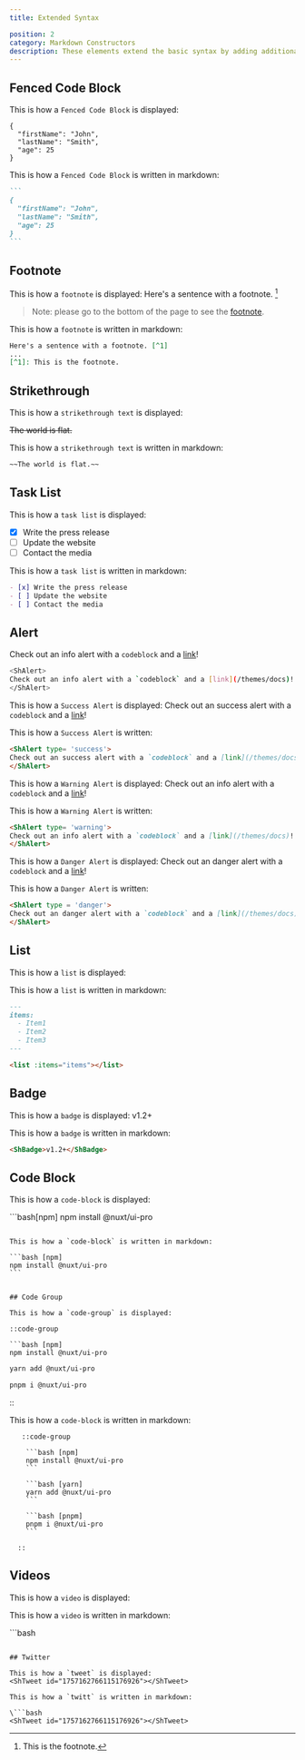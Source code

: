```yaml
---
title: Extended Syntax

position: 2
category: Markdown Constructors
description: These elements extend the basic syntax by adding additional features. Not all Markdown applications support these elements.
---
```


## Fenced Code Block

This is how a `Fenced Code Block` is displayed:

```
{
  "firstName": "John",
  "lastName": "Smith",
  "age": 25
}
```

This is how a `Fenced Code Block` is written in markdown:

````md
```
{
  "firstName": "John",
  "lastName": "Smith",
  "age": 25
}
```
````

## Footnote

This is how a `footnote` is displayed:
Here's a sentence with a footnote. [^1]

[^1]: This is the footnote.

> Note: please go to the bottom of the page to see the [footnote](/#twitter).

This is how a `footnote` is written in markdown:

```md
Here's a sentence with a footnote. [^1]
...
[^1]: This is the footnote.
```

## Strikethrough

This is how a `strikethrough text` is displayed:

~~The world is flat.~~

This is how a `strikethrough text` is written in markdown:

```md
~~The world is flat.~~
```

## Task List

This is how a `task list` is displayed:

- [x] Write the press release
- [ ] Update the website
- [ ] Contact the media

This is how a `task list` is written in markdown:

```md
- [x] Write the press release
- [ ] Update the website
- [ ] Contact the media
```

## Alert


<ShAlert>Check out an info alert with a `codeblock` and a [link](/themes/docs)!</ShAlert>

  ```bash [md]
  <ShAlert>
  Check out an info alert with a `codeblock` and a [link](/themes/docs)!
  </ShAlert>
  ```

This is how a `Success Alert` is displayed:
<ShAlert type= 'success'>
Check out an success alert with a `codeblock` and a [link](/themes/docs)!
</ShAlert>

This is how a `Success Alert` is written:

```md
<ShAlert type= 'success'>
Check out an success alert with a `codeblock` and a [link](/themes/docs)!
</ShAlert>
```

This is how a `Warning Alert` is displayed:
<ShAlert type= 'warning'>
Check out an info alert with a `codeblock` and a [link](/themes/docs)!
</ShAlert>

This is how a `Warning Alert` is written:

```md
<ShAlert type= 'warning'>
Check out an info alert with a `codeblock` and a [link](/themes/docs)!
</ShAlert>
```

This is how a `Danger Alert` is displayed:
<ShAlert type = 'danger'>
Check out an danger alert with a `codeblock` and a [link](/themes/docs)!
</ShAlert>

This is how a `Danger Alert` is written:

```md
<ShAlert type = 'danger'>
Check out an danger alert with a `codeblock` and a [link](/themes/docs)!
</ShAlert>
```

## List

This is how a `list` is displayed:

<list :items="['Item1', 'Item2', 'Item3']"></list>

This is how a `list` is written in markdown:

```md
---
items:
  - Item1
  - Item2
  - Item3
---

<list :items="items"></list>
```

## Badge

This is how a `badge` is displayed:
<ShBadge>v1.2+</ShBadge>

This is how a `badge` is written in markdown:

```md
<ShBadge>v1.2+</ShBadge>
```

## Code Block

This is how a `code-block` is displayed:

\```bash[npm]
 npm install @nuxt/ui-pro
```

This is how a `code-block` is written in markdown:

```
    ```bash [npm]
    npm install @nuxt/ui-pro
    ```
```

## Code Group

This is how a `code-group` is displayed:

::code-group

```bash [npm]
npm install @nuxt/ui-pro
```

```bash [yarn]
yarn add @nuxt/ui-pro
```

```bash [pnpm]
pnpm i @nuxt/ui-pro
```

::

This is how a `code-block` is written in markdown:

```
   ::code-group

    ```bash [npm]
    npm install @nuxt/ui-pro
    ```

    ```bash [yarn]
    yarn add @nuxt/ui-pro
    ```

    ```bash [pnpm]
    pnpm i @nuxt/ui-pro
    ```

  ::
```

## Videos

This is how a `video` is displayed:

<ShVideo src="https://www.youtube.com/watch?v=8A5AMiskxvQ"></ShVideo>

This is how a `video` is written in markdown:

\```bash
<ShVideo src="https://www.youtube.com/watch?v=8A5AMiskxvQ"></ShVideo>
```

## Twitter

This is how a `tweet` is displayed:
<ShTweet id="1757162766115176926"></ShTweet>

This is how a `twitt` is written in markdown:

\```bash
<ShTweet id="1757162766115176926"></ShTweet>
```
